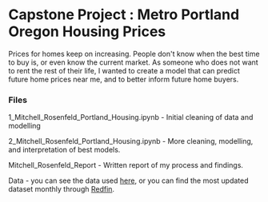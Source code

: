 # Capstone Project : Metro Portland Oregon Housing Prices

Prices for homes keep on increasing. People don't know when the best time to buy is, or even know the current market.
As someone who does not want to rent the rest of their life, I wanted to create a model that can predict future home prices near me, and to better inform future home buyers. 

### Files

1_Mitchell_Rosenfeld_Portland_Housing.ipynb - Initial cleaning of data and modelling 

2_Mitchell_Rosenfeld_Portland_Housing.ipynb - More cleaning, modelling, and interpretation of best models. 

Mitchell_Rosenfeld_Report - Written report of my process and findings. 

Data - you can see the data used [here](https://drive.google.com/drive/folders/1lrn8B1N89Nv0GT-WjMyCM4PhVS6tDYub?usp=sharing), or you can find the most updated dataset monthly through [Redfin](https://www.redfin.com/news/data-center/).
